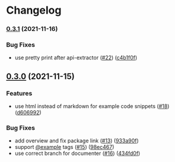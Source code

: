 # Changelog

### [0.3.1](https://www.github.com/googleapis/nodejs-cloud-rad/compare/v0.3.0...v0.3.1) (2021-11-16)


### Bug Fixes

* use pretty print after api-extractor ([#22](https://www.github.com/googleapis/nodejs-cloud-rad/issues/22)) ([c4b1f0f](https://www.github.com/googleapis/nodejs-cloud-rad/commit/c4b1f0f174940cfa17131d1d9f5089d757ff205f))

## [0.3.0](https://www.github.com/googleapis/nodejs-cloud-rad/compare/v0.2.8...v0.3.0) (2021-11-15)


### Features

* use html instead of markdown for example code snippets ([#18](https://www.github.com/googleapis/nodejs-cloud-rad/issues/18)) ([d606992](https://www.github.com/googleapis/nodejs-cloud-rad/commit/d60699255e99836377b94617dc05bf3f188dc605))


### Bug Fixes

* add overview and fix package link ([#13](https://www.github.com/googleapis/nodejs-cloud-rad/issues/13)) ([933a90f](https://www.github.com/googleapis/nodejs-cloud-rad/commit/933a90f20b1fa8664cee20151032cc9b337320be))
* support [@example](https://www.github.com/example) tags ([#15](https://www.github.com/googleapis/nodejs-cloud-rad/issues/15)) ([98ec467](https://www.github.com/googleapis/nodejs-cloud-rad/commit/98ec467901d55aa767f003b3baad6f996830b5b8))
* use correct branch for documenter ([#16](https://www.github.com/googleapis/nodejs-cloud-rad/issues/16)) ([434fd0f](https://www.github.com/googleapis/nodejs-cloud-rad/commit/434fd0f8eb61b3b993a82ca0ab49d1cd2427e575))
